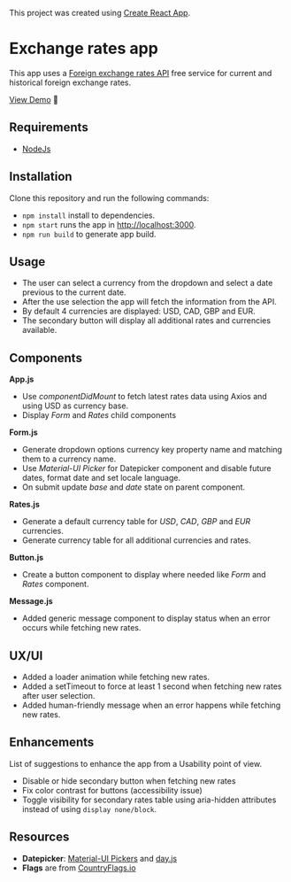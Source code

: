 This project was created using [Create React App](https://github.com/facebook/create-react-app).

# Exchange rates app

This app uses a [Foreign exchange rates API](https://exchangeratesapi.io/) free service for current and historical foreign exchange rates.

[View Demo](https://uxmoon-react-exchange-rates.netlify.app/) :rocket:

## Requirements

- [NodeJs](https://nodejs.org/en/)

## Installation

Clone this repository and run the following commands:

- `npm install` install to dependencies.
- `npm start` runs the app in [http://localhost:3000](http://localhost:3000).
- `npm run build` to generate app build.

## Usage

- The user can select a currency from the dropdown and select a date previous to
the current date.
- After the use selection the app will fetch the information from the API.
- By default 4 currencies are displayed: USD, CAD, GBP and EUR.
- The secondary button will display all additional rates and currencies available.

## Components

**App.js**

- Use *componentDidMount* to fetch latest rates data using Axios and using USD as currency base.
- Display *Form* and *Rates* child components

**Form.js**

- Generate dropdown options currency key property name and matching them to a currency name.
- Use *Material-UI Picker* for Datepicker component and disable future dates, format date and set locale language.
- On submit update *base* and *date* state on parent component.

**Rates.js**

- Generate a default currency table for *USD*, *CAD*, *GBP* and *EUR* currencies.
- Generate currency table for all additional currencies and rates.

**Button.js**

- Create a button component to display where needed like *Form* and *Rates* component.

**Message.js**

- Added generic message component to display status when an error occurs while fetching new rates.

## UX/UI

- Added a loader animation while fetching new rates.
- Added a setTimeout to force at least 1 second when fetching new rates after user selection.
- Added human-friendly message when an error happens while fetching new rates.

## Enhancements

List of suggestions to enhance the app from a Usability point of view.

- Disable or hide secondary button when fetching new rates
- Fix color contrast for buttons (accessibility issue)
- Toggle visibility for secondary rates table using aria-hidden attributes instead of using `display none/block`.

## Resources

- **Datepicker**: [Material-UI Pickers](https://material-ui-pickers.dev/) and [day.js](https://day.js.org/)
- **Flags** are from [CountryFlags.io](https://www.countryflags.io/)